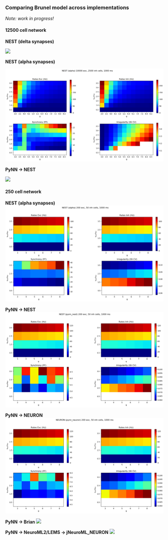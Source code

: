 ### Comparing Brunel model across implementations

_Note: work in progress!_

#### 12500 cell network

**NEST (delta synapses)**

![](NEST_delta_N12500_1000.0ms.png)


**NEST (alpha synapses)**

![](NEST_alpha_N12500_1000ms.png)

**PyNN -> NEST**

![](NEST_pynn_nest_N12500_1000ms.png)

#### 250 cell network

**NEST (alpha synapses)**
![](NEST_alpha_N250_1000ms.png)

**PyNN -> NEST**
![](NEST_pynn_nest_N250_1000ms.png)  


**PyNN -> NEURON**
![](NEURON_pynn_neuron_N250_1000ms.png)

**PyNN -> Brian**
![](BRIAN_pynn_brian_N250_1000ms.png) 

**PyNN -> NeuroML2/LEMS -> jNeuroML_NEURON**
![](NEUROML_pynn_neuroml_N250_1000ms.png)  
